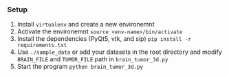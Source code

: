 ### Setup
1. Install `virtualenv` and create a new environemnt <env-name>
2. Activate the environemnt `source <env-name>/bin/activate`
3. Install the dependencies (PyQt5, vtk, and sip) `pip install -r requirements.txt`
4. Use `./sample_data` or add your datasets in the root directory and modify `BRAIN_FILE` and `TUMOR_FILE` path in `brain_tumor_3d.py`
5. Start the program `python brain_tumor_3d.py`
